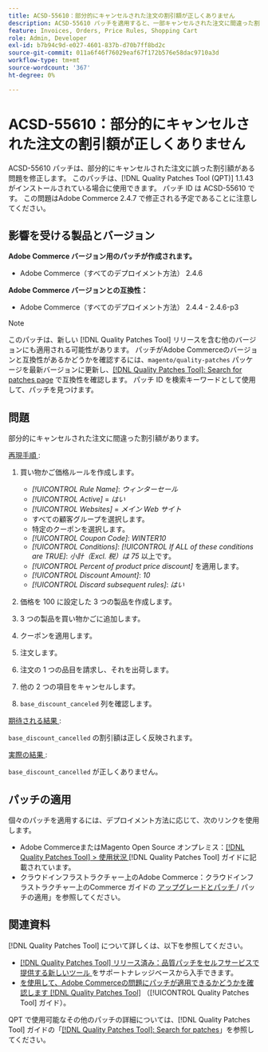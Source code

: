 ```yaml
---
title: ACSD-55610：部分的にキャンセルされた注文の割引額が正しくありません
description: ACSD-55610 パッチを適用すると、一部キャンセルされた注文に間違った割引額が含まれるAdobe Commerceの問題を修正できます。
feature: Invoices, Orders, Price Rules, Shopping Cart
role: Admin, Developer
exl-id: b7b94c9d-e027-4601-837b-d70b7ff8bd2c
source-git-commit: 011a6f46f76029eaf67f172b576e58dac9710a3d
workflow-type: tm+mt
source-wordcount: '367'
ht-degree: 0%

---
```


# ACSD-55610：部分的にキャンセルされた注文の割引額が正しくありません

ACSD-55610 パッチは、部分的にキャンセルされた注文に誤った割引額がある問題を修正します。 このパッチは、[!DNL Quality Patches Tool (QPT)] 1.1.43 がインストールされている場合に使用できます。 パッチ ID は ACSD-55610 です。 この問題はAdobe Commerce 2.4.7 で修正される予定であることに注意してください。

## 影響を受ける製品とバージョン

**Adobe Commerce バージョン用のパッチが作成されます。**

* Adobe Commerce（すべてのデプロイメント方法） 2.4.6

**Adobe Commerce バージョンとの互換性：**

* Adobe Commerce（すべてのデプロイメント方法） 2.4.4 - 2.4.6-p3

>[!NOTE]
>
>このパッチは、新しい [!DNL Quality Patches Tool] リリースを含む他のバージョンにも適用される可能性があります。 パッチがAdobe Commerceのバージョンと互換性があるかどうかを確認するには、`magento/quality-patches` パッケージを最新バージョンに更新し、[[!DNL Quality Patches Tool]: Search for patches page](https://experienceleague.adobe.com/tools/commerce-quality-patches/index.html?lang=ja) で互換性を確認します。 パッチ ID を検索キーワードとして使用して、パッチを見つけます。

## 問題

部分的にキャンセルされた注文に間違った割引額があります。

<u> 再現手順 </u>:

1. 買い物かご価格ルールを作成します。

   * *[!UICONTROL Rule Name]*: *ウィンターセール*
   * *[!UICONTROL Active]* = *はい*
   * *[!UICONTROL Websites]* = *メイン Web サイト*
   * すべての顧客グループを選択します。
   * 特定のクーポンを選択します。
   * *[!UICONTROL Coupon Code]*: *WINTER10*
   * *[!UICONTROL Conditions]*: *[!UICONTROL If ALL of these conditions are TRUE]*: *小計（Excl. 税）は 75* 以上です。
   * *[!UICONTROL Percent of product price discount]* を適用します。
   * *[!UICONTROL Discount Amount]*: *10*
   * *[!UICONTROL Discard subsequent rules]*: *はい*

1. 価格を 100 に設定した 3 つの製品を作成します。
1. 3 つの製品を買い物かごに追加します。
1. クーポンを適用します。
1. 注文します。
1. 注文の 1 つの品目を請求し、それを出荷します。
1. 他の 2 つの項目をキャンセルします。
1. `base_discount_canceled` 列を確認します。

<u> 期待される結果 </u>:

`base_discount_cancelled` の割引額は正しく反映されます。

<u> 実際の結果 </u>:

`base_discount_cancelled` が正しくありません。

## パッチの適用

個々のパッチを適用するには、デプロイメント方法に応じて、次のリンクを使用します。

* Adobe CommerceまたはMagento Open Source オンプレミス：[[!DNL Quality Patches Tool] > 使用状況 ](/help/tools/quality-patches-tool/usage.md) [!DNL Quality Patches Tool] ガイドに記載されています。
* クラウドインフラストラクチャー上のAdobe Commerce：クラウドインフラストラクチャー上のCommerce ガイドの [ アップグレードとパッチ ](https://experienceleague.adobe.com/docs/commerce-cloud-service/user-guide/develop/upgrade/apply-patches.html?lang=ja)/ パッチの適用」を参照してください。

## 関連資料

[!DNL Quality Patches Tool] について詳しくは、以下を参照してください。

* [[!DNL Quality Patches Tool]  リリース済み：品質パッチをセルフサービスで提供する新しいツール ](https://experienceleague.adobe.com/ja/docs/commerce-operations/tools/quality-patches-tool/quality-patches-tool-to-self-serve-quality-patches) をサポートナレッジベースから入手できます。
* [ を使用して、Adobe Commerceの問題にパッチが適用できるかどうかを確認します  [!DNL Quality Patches Tool]](/help/tools/quality-patches-tool/patches-available-in-qpt/check-patch-for-magento-issue-with-magento-quality-patches.md) （[!UICONTROL Quality Patches Tool] ガイド）。


QPT で使用可能なその他のパッチの詳細については、[!DNL Quality Patches Tool] ガイドの「[[!DNL Quality Patches Tool]: Search for patches](https://experienceleague.adobe.com/tools/commerce-quality-patches/index.html?lang=ja)」を参照してください。
